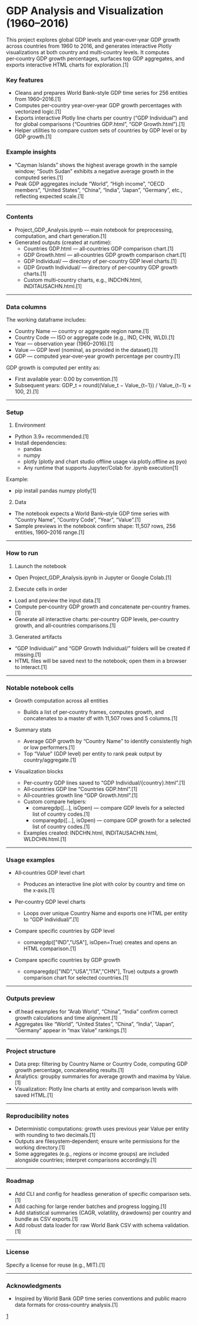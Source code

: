 # GDP Analysis and Visualization (1960–2016)

This project explores global GDP levels and year‑over‑year GDP growth across countries from 1960 to 2016, and generates interactive Plotly visualizations at both country and multi‑country levels. It computes per‑country GDP growth percentages, surfaces top GDP aggregates, and exports interactive HTML charts for exploration.[1]

### Key features
- Cleans and prepares World Bank–style GDP time series for 256 entities from 1960–2016.[1]
- Computes per‑country year‑over‑year GDP growth percentages with vectorized logic.[1]
- Exports interactive Plotly line charts per country (“GDP Individual”) and for global comparisons (“Countries GDP.html”, “GDP Growth.html”).[1]
- Helper utilities to compare custom sets of countries by GDP level or by GDP growth.[1]

### Example insights
- “Cayman Islands” shows the highest average growth in the sample window; “South Sudan” exhibits a negative average growth in the computed series.[1]
- Peak GDP aggregates include “World”, “High income”, “OECD members”, “United States”, “China”, “India”, “Japan”, “Germany”, etc., reflecting expected scale.[1]

***

### Contents
- Project_GDP_Analysis.ipynb — main notebook for preprocessing, computation, and chart generation.[1]
- Generated outputs (created at runtime):
  - Countries GDP.html — all‑countries GDP comparison chart.[1]
  - GDP Growth.html — all‑countries GDP growth comparison chart.[1]
  - GDP Individual/ — directory of per‑country GDP level charts.[1]
  - GDP Growth Individual/ — directory of per‑country GDP growth charts.[1]
  - Custom multi‑country charts, e.g., INDCHN.html, INDITAUSACHN.html.[1]

***

### Data columns
The working dataframe includes:
- Country Name — country or aggregate region name.[1]
- Country Code — ISO or aggregate code (e.g., IND, CHN, WLD).[1]
- Year — observation year (1960–2016).[1]
- Value — GDP level (nominal, as provided in the dataset).[1]
- GDP — computed year‑over‑year growth percentage per country.[1]

GDP growth is computed per entity as:
- First available year: 0.00 by convention.[1]
- Subsequent years: GDP_t = round((Value_t − Value_{t−1}) / Value_{t−1} × 100, 2).[1]

***

### Setup

1) Environment
- Python 3.9+ recommended.[1]
- Install dependencies:
  - pandas
  - numpy
  - plotly (plotly and chart studio offline usage via plotly.offline as pyo)
  - Any runtime that supports Jupyter/Colab for .ipynb execution[1]

Example:
- pip install pandas numpy plotly[1]

2) Data
- The notebook expects a World Bank–style GDP time series with “Country Name”, “Country Code”, “Year”, “Value”.[1]
- Sample previews in the notebook confirm shape: 11,507 rows, 256 entities, 1960–2016 range.[1]

***

### How to run

1) Launch the notebook
- Open Project_GDP_Analysis.ipynb in Jupyter or Google Colab.[1]

2) Execute cells in order
- Load and preview the input data.[1]
- Compute per‑country GDP growth and concatenate per‑country frames.[1]
- Generate all interactive charts: per‑country GDP levels, per‑country growth, and all‑countries comparisons.[1]

3) Generated artifacts
- “GDP Individual/” and “GDP Growth Individual/” folders will be created if missing.[1]
- HTML files will be saved next to the notebook; open them in a browser to interact.[1]

***

### Notable notebook cells

- Growth computation across all entities
  - Builds a list of per‑country frames, computes growth, and concatenates to a master df with 11,507 rows and 5 columns.[1]

- Summary stats
  - Average GDP growth by “Country Name” to identify consistently high or low performers.[1]
  - Top “Value” (GDP level) per entity to rank peak output by country/aggregate.[1]

- Visualization blocks
  - Per‑country GDP lines saved to “GDP Individual/{country}.html”.[1]
  - All‑countries GDP line “Countries GDP.html”.[1]
  - All‑countries growth line “GDP Growth.html”.[1]
  - Custom compare helpers:
    - comaregdp([...], isOpen) — compare GDP levels for a selected list of country codes.[1]
    - comparegdp([...], isOpen) — compare GDP growth for a selected list of country codes.[1]
  - Examples created: INDCHN.html, INDITAUSACHN.html, WLDCHN.html.[1]

***

### Usage examples

- All‑countries GDP level chart
  - Produces an interactive line plot with color by country and time on the x‑axis.[1]

- Per‑country GDP level charts
  - Loops over unique Country Name and exports one HTML per entity to “GDP Individual/”.[1]

- Compare specific countries by GDP level
  - comaregdp(["IND","USA"], isOpen=True) creates and opens an HTML comparison.[1]

- Compare specific countries by GDP growth
  - comparegdp(["IND","USA","ITA","CHN"], True) outputs a growth comparison chart for selected countries.[1]

***

### Outputs preview

- df.head examples for “Arab World”, “China”, “India” confirm correct growth calculations and time alignment.[1]
- Aggregates like “World”, “United States”, “China”, “India”, “Japan”, “Germany” appear in “max Value” rankings.[1]

***

### Project structure

- Data prep: filtering by Country Name or Country Code, computing GDP growth percentage, concatenating results.[1]
- Analytics: groupby summaries for average growth and maxima by Value.[1]
- Visualization: Plotly line charts at entity and comparison levels with saved HTML.[1]

***

### Reproducibility notes

- Deterministic computations: growth uses previous year Value per entity with rounding to two decimals.[1]
- Outputs are filesystem‑dependent; ensure write permissions for the working directory.[1]
- Some aggregates (e.g., regions or income groups) are included alongside countries; interpret comparisons accordingly.[1]

***

### Roadmap
- Add CLI and config for headless generation of specific comparison sets.[1]
- Add caching for large render batches and progress logging.[1]
- Add statistical summaries (CAGR, volatility, drawdowns) per country and bundle as CSV exports.[1]
- Add robust data loader for raw World Bank CSV with schema validation.[1]

***

### License
Specify a license for reuse (e.g., MIT).[1]

***

### Acknowledgments
- Inspired by World Bank GDP time series conventions and public macro data formats for cross‑country analysis.[1]

[1](https://ppl-ai-file-upload.s3.amazonaws.com/web/direct-files/attachments/4704480/eddee497-94ec-48f4-b342-5f28499e3b4e/Project_GDP_Analysis.ipynb)
